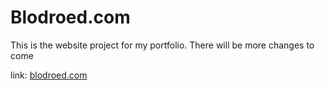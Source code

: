 # Blodroed.com
This is the website project for my portfolio.
There will be more changes to come

link: [blodroed.com](https://blodroed.com)